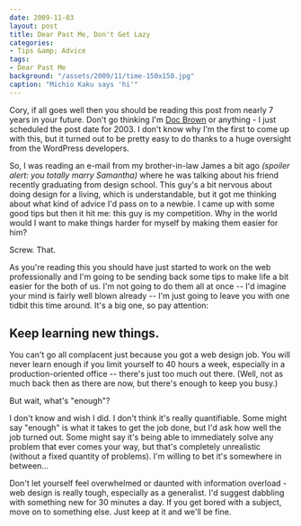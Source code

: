 ```yaml
---
date: 2009-11-03
layout: post
title: Dear Past Me, Don't Get Lazy
categories:
- Tips &amp; Advice
tags:
- Dear Past Me
background: "/assets/2009/11/time-150x150.jpg"
caption: "Michio Kaku says 'hi'"
---
```


Cory, if all goes well then you should be reading this post from nearly 7 years in your future. Don't go thinking I'm [Doc Brown](http://en.wikipedia.org/wiki/Doc_Brown) or anything - I just scheduled the post date for 2003. I don't know why I'm the first to come up with this, but it turned out to be pretty easy to do thanks to a huge oversight from the WordPress developers.

So, I was reading an e-mail from my brother-in-law James a bit ago _(spoiler alert: you totally marry Samantha)_ where he was talking about his friend recently graduating from design school. This guy's a bit nervous about doing design for a living, which is understandable, but it got me thinking about what kind of advice I'd pass on to a newbie. I came up with some good tips but then it hit me: this guy is my competition. Why in the world would I want to make things harder for myself by making them easier for him?

Screw. That.

As you're reading this you should have just started to work on the web professionally and I'm going to be sending back some tips to make life a bit easier for the both of us. I'm not going to do them all at once -- I'd imagine your mind is fairly well blown already -- I'm just going to leave you with one tidbit this time around. It's a big one, so pay attention:


## Keep learning new things.


You can't go all complacent just because you got a web design job. You will never learn enough if you limit yourself to 40 hours a week, especially in a production-oriented office -- there's just too much out there. (Well, not as much back then as there are now, but there's enough to keep you busy.)

But wait, what's "enough"?

I don't know and wish I did. I don't think it's really quantifiable. Some might say "enough" is what it takes to get the job done, but I'd ask how well the job turned out. Some might say it's being able to immediately solve any problem that ever comes your way, but that's completely unrealistic (without a fixed quantity of problems). I'm willing to bet it's somewhere in between...

Don't let yourself feel overwhelmed or daunted with information overload - web design is really tough, especially as a generalist. I'd suggest dabbling with something new for 30 minutes a day. If you get bored with a subject, move on to something else. Just keep at it and we'll be fine.
